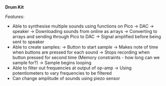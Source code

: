 **Drum Kit**

_Features:_
  - Able to synthesise multiple sounds using functions on Pico -> DAC -> speaker
      -> Downloading sounds from online as arrays
      -> Converting to arrays and sending through Pico to DAC
      -> Signal amplified before being sent to speaker
  - Able to create samples:
      -> Button to start sample
      -> Makes note of time when buttons are pressed for each sound
      -> Stops recording when button pressed for second time (Memory constraints - how long can we sample for?)
      -> Sample begins looping
  - Able to filter out frequencies at output of op-amp
      -> Using potentiometers to vary frequencies to be filtered
  - Can change amplitude of sounds using piezo sensor
